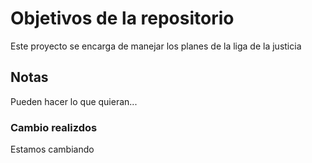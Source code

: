 # Objetivos de la repositorio

Este proyecto se encarga de manejar los planes de la liga de la justicia


## Notas
Pueden hacer lo que quieran...
### Cambio realizdos
Estamos cambiando

